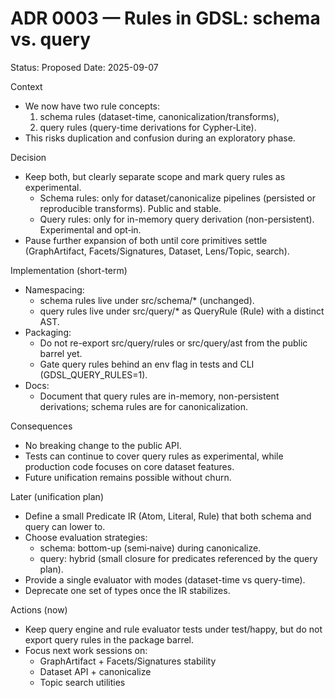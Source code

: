 # ADR 0003 — Rules in GDSL: schema vs. query

Status: Proposed
Date: 2025-09-07

Context
- We now have two rule concepts:
  1) schema rules (dataset-time, canonicalization/transforms),
  2) query rules (query-time derivations for Cypher‑Lite).
- This risks duplication and confusion during an exploratory phase.

Decision
- Keep both, but clearly separate scope and mark query rules as experimental.
  - Schema rules: only for dataset/canonicalize pipelines (persisted or reproducible transforms). Public and stable.
  - Query rules: only for in-memory query derivation (non-persistent). Experimental and opt‑in.
- Pause further expansion of both until core primitives settle (GraphArtifact, Facets/Signatures, Dataset, Lens/Topic, search).

Implementation (short-term)
- Namespacing:
  - schema rules live under src/schema/* (unchanged).
  - query rules live under src/query/* as QueryRule (Rule) with a distinct AST.
- Packaging:
  - Do not re-export src/query/rules or src/query/ast from the public barrel yet.
  - Gate query rules behind an env flag in tests and CLI (GDSL_QUERY_RULES=1).
- Docs:
  - Document that query rules are in-memory, non-persistent derivations; schema rules are for canonicalization.

Consequences
- No breaking change to the public API.
- Tests can continue to cover query rules as experimental, while production code focuses on core dataset features.
- Future unification remains possible without churn.

Later (unification plan)
- Define a small Predicate IR (Atom, Literal, Rule) that both schema and query can lower to.
- Choose evaluation strategies:
  - schema: bottom-up (semi‑naive) during canonicalize.
  - query: hybrid (small closure for predicates referenced by the query plan).
- Provide a single evaluator with modes (dataset-time vs query-time).
- Deprecate one set of types once the IR stabilizes.

Actions (now)
- Keep query engine and rule evaluator tests under test/happy, but do not export query rules in the package barrel.
- Focus next work sessions on:
  - GraphArtifact + Facets/Signatures stability
  - Dataset API + canonicalize
  - Topic search utilities
